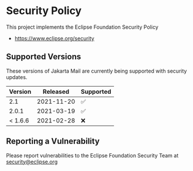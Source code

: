 # Security Policy

This project implements the Eclipse Foundation Security Policy

* https://www.eclipse.org/security

## Supported Versions

These versions of Jakarta Mail are currently being supported with security
updates.

| Version | Released   | Supported          | 
| ------- | ---------- | ------------------ | 
| 2.1     | 2021-11-20 | :white_check_mark: | 
| 2.0.1   | 2021-03-19 | :white_check_mark: | 
| < 1.6.6 | 2021-02-28 | :x:                | 

## Reporting a Vulnerability

Please report vulnerabilities to the Eclipse Foundation Security Team at
security@eclipse.org

